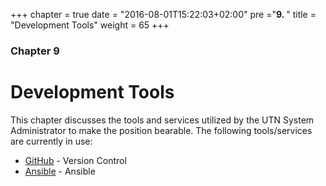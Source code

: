 +++
chapter = true
date = "2016-08-01T15:22:03+02:00"
pre ="<b>9. </b>"
title = "Development Tools"
weight = 65
+++

### Chapter 9

# Development Tools

This chapter discusses the tools and services utilized by the UTN System
Administrator to make the position bearable. The following tools/services are
currently in use:

- [GitHub](/development_tools/github) - Version Control
- [Ansible](/development_tools/ansible) - Ansible
